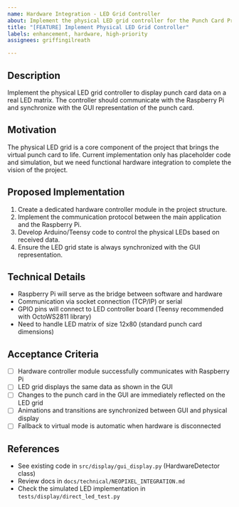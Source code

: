 ```yaml
---
name: Hardware Integration - LED Grid Controller
about: Implement the physical LED grid controller for the Punch Card Project
title: "[FEATURE] Implement Physical LED Grid Controller"
labels: enhancement, hardware, high-priority
assignees: griffingilreath

---
```


## Description
Implement the physical LED grid controller to display punch card data on a real LED matrix. The controller should communicate with the Raspberry Pi and synchronize with the GUI representation of the punch card.

## Motivation
The physical LED grid is a core component of the project that brings the virtual punch card to life. Current implementation only has placeholder code and simulation, but we need functional hardware integration to complete the vision of the project.

## Proposed Implementation
1. Create a dedicated hardware controller module in the project structure.
2. Implement the communication protocol between the main application and the Raspberry Pi.
3. Develop Arduino/Teensy code to control the physical LEDs based on received data.
4. Ensure the LED grid state is always synchronized with the GUI representation.

## Technical Details
- Raspberry Pi will serve as the bridge between software and hardware
- Communication via socket connection (TCP/IP) or serial
- GPIO pins will connect to LED controller board (Teensy recommended with OctoWS2811 library)
- Need to handle LED matrix of size 12x80 (standard punch card dimensions)

## Acceptance Criteria
- [ ] Hardware controller module successfully communicates with Raspberry Pi
- [ ] LED grid displays the same data as shown in the GUI
- [ ] Changes to the punch card in the GUI are immediately reflected on the LED grid
- [ ] Animations and transitions are synchronized between GUI and physical display
- [ ] Fallback to virtual mode is automatic when hardware is disconnected

## References
- See existing code in `src/display/gui_display.py` (HardwareDetector class)
- Review docs in `docs/technical/NEOPIXEL_INTEGRATION.md`
- Check the simulated LED implementation in `tests/display/direct_led_test.py` 